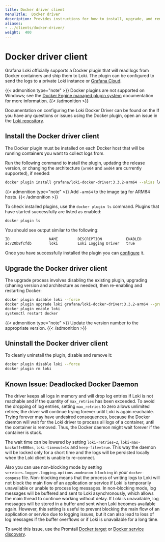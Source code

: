 ```yaml
---
title: Docker driver client
menuTItle:  Docker driver
description: Provides instructions for how to install, upgrade, and remove the Docker driver client, used to send logs to Loki.
aliases: 
- ../clients/docker-driver/
weight:  400
---
```

# Docker driver client

Grafana Loki officially supports a Docker plugin that will read logs from Docker
containers and ship them to Loki. The plugin can be configured to send the logs
to a private Loki instance or [Grafana Cloud](/oss/loki).

{{< admonition type="note" >}}
Docker plugins are not supported on Windows; see the [Docker Engine managed plugin system](https://docs.docker.com/engine/extend) documentation for more information.
{{< /admonition >}}

Documentation on configuring the Loki Docker Driver can be found on the
If you have any questions or issues using the Docker plugin, open an issue in
the [Loki repository](https://github.com/grafana/loki/issues).

## Install the Docker driver client

The Docker plugin must be installed on each Docker host that will be running containers you want to collect logs from.

Run the following command to install the plugin, updating the release version, or changing the architecture (`arm64` and `amd64` are currently supported), if needed:

```bash
docker plugin install grafana/loki-docker-driver:3.3.2-arm64 --alias loki --grant-all-permissions
```

{{< admonition type="note" >}}
Add `-arm64` to the image tag for ARM64 hosts.
{{< /admonition >}}

To check installed plugins, use the `docker plugin ls` command.
Plugins that have started successfully are listed as enabled:

```bash
docker plugin ls
```

You should see output similar to the following:

```bash
ID                  NAME         DESCRIPTION           ENABLED
ac720b8fcfdb        loki         Loki Logging Driver   true
```

Once you have successfully installed the plugin you can [configure](https://grafana.com/docs/loki/<LOKI_VERSION>/send-data/docker-driver/configuration/) it.

## Upgrade the Docker driver client

The upgrade process involves disabling the existing plugin, upgrading (chaning version and architecture as needed), then
re-enabling and restarting Docker:

```bash
docker plugin disable loki --force
docker plugin upgrade loki grafana/loki-docker-driver:3.3.2-arm64 --grant-all-permissions
docker plugin enable loki
systemctl restart docker
```

{{< admonition type="note" >}}
Update the version number to the appropriate version.
{{< /admonition >}}

## Uninstall the Docker driver client

To cleanly uninstall the plugin, disable and remove it:

```bash
docker plugin disable loki --force
docker plugin rm loki
```

## Known Issue: Deadlocked Docker Daemon

The driver keeps all logs in memory and will drop log entries if Loki is not reachable and if the quantity of `max_retries` has been exceeded. To avoid the dropping of log entries, setting `max_retries` to zero allows unlimited retries; the driver will continue trying forever until Loki is again reachable. Trying forever may have undesired consequences, because the Docker daemon will wait for the Loki driver to process all logs of a container, until the container is removed. Thus, the Docker daemon might wait forever if the container is stuck.

The wait time can be lowered by setting `loki-retries=2`, `loki-max-backoff=800ms`, `loki-timeout=1s` and `keep-file=true`. This way the daemon will be locked only for a short time and the logs will be persisted locally when the Loki client is unable to re-connect.

Also you can use non-blocking mode by setting `services.logger.logging.options.mode=non-blocking` in your `docker-compose` file. Non-blocking means that the process of writing logs to Loki will not block the main flow of an application or service if Loki is temporarily unavailable or unable to process log messages. In non-blocking mode, log messages will be buffered and sent to Loki asynchronously, which allows the main thread to continue working without delay. If Loki is unavailable, log messages will be stored in a buffer and sent when Loki becomes available again. However, this setting is useful to prevent blocking the main flow of an application or service due to logging issues, but it can also lead to loss of log messages if the buffer overflows or if Loki is unavailable for a long time.

To avoid this issue, use the Promtail [Docker target](https://grafana.com/docs/loki/<LOKI_VERSION>/send-data/promtail/configuration/#docker) or [Docker service discovery](https://grafana.com/docs/loki/<LOKI_VERSION>/send-data/promtail/configuration/#docker_sd_configs).
